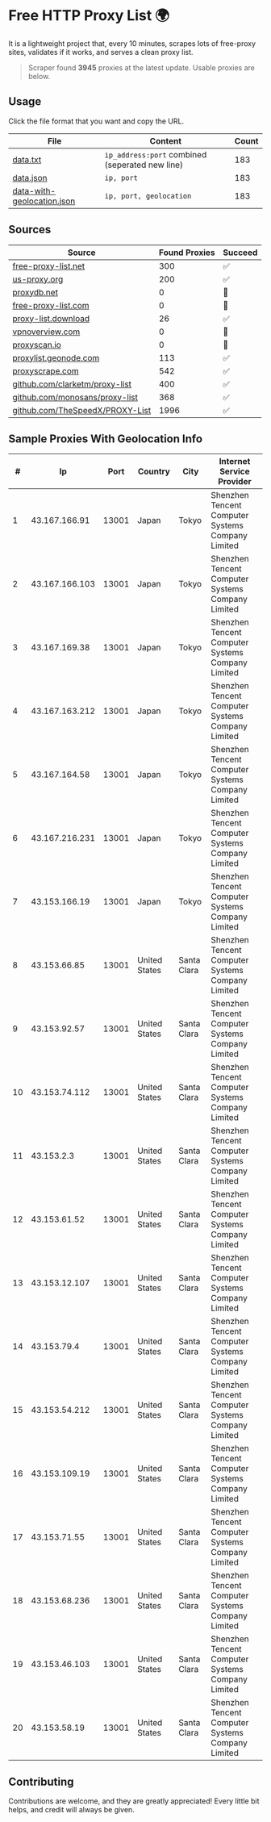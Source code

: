 
# Free HTTP Proxy List 🌍

It is a lightweight project that, every 10 minutes, scrapes lots of free-proxy sites, validates if it works, and serves a clean proxy list.


> Scraper found **3945** proxies at the latest update. Usable proxies are below.

## Usage

Click the file format that you want and copy the URL.


|File|Content|Count|
|----|-------|-----|
|[data.txt](https://raw.githubusercontent.com/themiralay/Proxy-List-World/master/data.txt)|`ip_address:port` combined (seperated new line)|183|
|[data.json](https://raw.githubusercontent.com/themiralay/Proxy-List-World/master/data.json)|`ip, port`|183|
|[data-with-geolocation.json](https://raw.githubusercontent.com/themiralay/Proxy-List-World/master/data-with-geolocation.json)|`ip, port, geolocation`|183|

## Sources

|Source|Found Proxies|Succeed|
|------|-------------|-------|
|[free-proxy-list.net](https://free-proxy-list.net)|300|✅|
|[us-proxy.org](https://www.us-proxy.org)|200|✅|
|[proxydb.net](http://proxydb.net)|0|🚫|
|[free-proxy-list.com](https://free-proxy-list.com/?page=&port=&type%5B%5D=http&type%5B%5D=https&up_time=0&search=Search)|0|🚫|
|[proxy-list.download](https://www.proxy-list.download/HTTP)|26|✅|
|[vpnoverview.com](https://vpnoverview.com/privacy/anonymous-browsing/free-proxy-servers)|0|🚫|
|[proxyscan.io](https://www.proxyscan.io)|0|🚫|
|[proxylist.geonode.com](https://proxylist.geonode.com/api/proxy-list?limit=300&page=1&sort_by=lastChecked&sort_type=desc&protocols=http,https)|113|✅|
|[proxyscrape.com](https://api.proxyscrape.com/v2/?request=displayproxies&protocol=http&timeout=10000&country=all&ssl=all&anonymity=all)|542|✅|
|[github.com/clarketm/proxy-list](https://raw.githubusercontent.com/clarketm/proxy-list/master/proxy-list-raw.txt)|400|✅|
|[github.com/monosans/proxy-list](https://raw.githubusercontent.com/monosans/proxy-list/main/proxies/http.txt)|368|✅|
|[github.com/TheSpeedX/PROXY-List](https://raw.githubusercontent.com/TheSpeedX/PROXY-List/master/http.txt)|1996|✅|


## Sample Proxies With Geolocation Info

|#|Ip|Port|Country|City|Internet Service Provider|
|-|--|----|-------|----|-------------------------|
|1|43.167.166.91|13001|Japan|Tokyo|Shenzhen Tencent Computer Systems Company Limited|
|2|43.167.166.103|13001|Japan|Tokyo|Shenzhen Tencent Computer Systems Company Limited|
|3|43.167.169.38|13001|Japan|Tokyo|Shenzhen Tencent Computer Systems Company Limited|
|4|43.167.163.212|13001|Japan|Tokyo|Shenzhen Tencent Computer Systems Company Limited|
|5|43.167.164.58|13001|Japan|Tokyo|Shenzhen Tencent Computer Systems Company Limited|
|6|43.167.216.231|13001|Japan|Tokyo|Shenzhen Tencent Computer Systems Company Limited|
|7|43.153.166.19|13001|Japan|Tokyo|Shenzhen Tencent Computer Systems Company Limited|
|8|43.153.66.85|13001|United States|Santa Clara|Shenzhen Tencent Computer Systems Company Limited|
|9|43.153.92.57|13001|United States|Santa Clara|Shenzhen Tencent Computer Systems Company Limited|
|10|43.153.74.112|13001|United States|Santa Clara|Shenzhen Tencent Computer Systems Company Limited|
|11|43.153.2.3|13001|United States|Santa Clara|Shenzhen Tencent Computer Systems Company Limited|
|12|43.153.61.52|13001|United States|Santa Clara|Shenzhen Tencent Computer Systems Company Limited|
|13|43.153.12.107|13001|United States|Santa Clara|Shenzhen Tencent Computer Systems Company Limited|
|14|43.153.79.4|13001|United States|Santa Clara|Shenzhen Tencent Computer Systems Company Limited|
|15|43.153.54.212|13001|United States|Santa Clara|Shenzhen Tencent Computer Systems Company Limited|
|16|43.153.109.19|13001|United States|Santa Clara|Shenzhen Tencent Computer Systems Company Limited|
|17|43.153.71.55|13001|United States|Santa Clara|Shenzhen Tencent Computer Systems Company Limited|
|18|43.153.68.236|13001|United States|Santa Clara|Shenzhen Tencent Computer Systems Company Limited|
|19|43.153.46.103|13001|United States|Santa Clara|Shenzhen Tencent Computer Systems Company Limited|
|20|43.153.58.19|13001|United States|Santa Clara|Shenzhen Tencent Computer Systems Company Limited|



## Contributing

Contributions are welcome, and they are greatly appreciated! Every
little bit helps, and credit will always be given.

